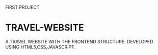 FIRST PROJECT
# TRAVEL-WEBSITE
A TRAVEL WEBSITE WITH THE FRONTEND STRUCTURE.
DEVELOPED USING HTML5,CSS,JAVASCRIPT.


